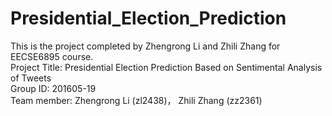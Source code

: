 # Presidential_Election_Prediction
This is the project completed by Zhengrong Li and Zhili Zhang for EECSE6895 course.                        
Project Title: Presidential Election Prediction Based on Sentimental Analysis of Tweets                         
Group ID: 201605-19                                         
Team member: Zhengrong Li (zl2438)，   Zhili Zhang  (zz2361)                     
                                                             
